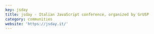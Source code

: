 ```yaml
---
key: jsday
title: jsday - Italian JavaScript conference, organized by GrUSP
category: communities
website: 'https://jsday.it/'
---
```

